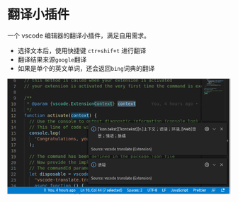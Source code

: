 # 翻译小插件

一个 vscode 编辑器的翻译小插件，满足自用需求。

- 选择文本后，使用快捷键 `ctr+shif+t` 进行翻译
- 翻译结果来源`google`翻译
- 如果是单个的英文单词，还会返回`bing`词典的翻译

![截图](./screenshot-1.png)
